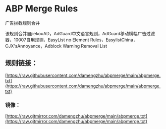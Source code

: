 # ABP Merge Rules
广告拦截规则合并

该规则合并自jiekouAD，AdGuard中文语言规则，AdGuard移动横幅广告过滤器，10007自用规则，EasyList no Element Rules，EasylistChina，CJX'sAnnoyance，Adblock Warning Removal List

## 规则链接： 
[https://raw.githubusercontent.com/damengzhu/abpmerge/main/abpmerge.txt](https://raw.githubusercontent.com/damengzhu/abpmerge/main/abpmerge.txt) 
### 镜像： 
[https://raw.gitmirror.com/damengzhu/abpmerge/main/abpmerge.txt](https://raw.gitmirror.com/damengzhu/abpmerge/main/abpmerge.txt)
